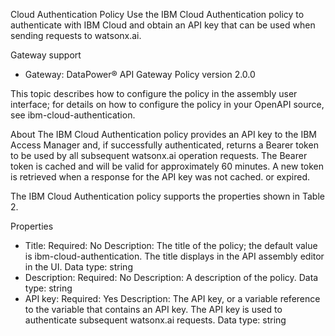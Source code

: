 Cloud Authentication Policy
Use the IBM Cloud Authentication policy to authenticate with IBM Cloud and obtain an API key that can be used when sending requests to watsonx.ai.

Gateway support
- Gateway: DataPower® API Gateway
  Policy version 2.0.0

This topic describes how to configure the policy in the assembly user interface; for details on how to configure the policy in your OpenAPI source, see ibm-cloud-authentication.

About
The IBM Cloud Authentication policy provides an API key to the IBM Access Manager and, if successfully authenticated, returns a Bearer token to be used by all subsequent watsonx.ai operation requests. The Bearer token is cached and will be valid for approximately 60 minutes. A new token is retrieved when a response for the API key was not cached. or expired.

The IBM Cloud Authentication policy supports the properties shown in Table 2.

Properties
- Title: 
    Required: No
    Description: The title of the policy; the default value is ibm-cloud-authentication. The title displays in the API assembly editor in the UI.
    Data type: string
- Description: 
    Required: No
    Description: A description of the policy.
    Data type: string
- API key: 
    Required: Yes
    Description: The API key, or a variable reference to the variable that contains an API key. The API key is used to authenticate subsequent watsonx.ai requests.
    Data type: string 

